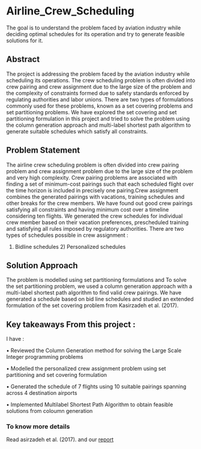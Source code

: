 # Airline_Crew_Scheduling
The goal is to understand the problem faced by aviation industry while deciding optimal schedules for its operation and try to generate feasible solutions for it.
## Abstract

The project is addressing the problem faced by the aviation industry while scheduling its operations. The crew scheduling problem is often divided into crew pairing and crew assignment due to the large size of the problem and the complexity of constraints formed due to safety standards enforced by regulating authorities and labor unions. There are two types of formulations commonly used for these problems, known as a set covering problems and set partitioning problems. We have explored the set covering and set partitioning formulation in this project and tried to solve the problem using the column generation approach and multi-label shortest path algorithm to generate suitable schedules which 
satisfy all constraints.

## Problem Statement
The airline crew scheduling problem is often divided into crew pairing problem and crew assignment problem due to the large size of the problem and very high complexity. Crew pairing problems are associated with finding a set of minimum-cost pairings such that each scheduled flight over the time horizon is included in precisely one pairing.Crew assignment combines the generated pairings with vacations, training schedules and other breaks for the crew members. We have found out good crew pairings satisfying all constraints and having minimum cost over a timeline considering ten flights. We generated the crew schedules for individual crew member based on their vacation preferences, prescheduled training and satisfying all rules imposed by regulatory authorities. There are two types of schedules possible in crew assignment : 
1) Bidline schedules 2) Personalized schedules

## Solution Approach
The problem is modelled using set partitioning formulations and To solve the set partitioning problem, we used a column generation approach with a multi-label shortest path algorithm to find valid crew pairings. We have generated a schedule based on bid line schedules and studied an extended formulation of the set covering problem from Kasirzadeh et al. (2017).

## Key takeaways From this project :
I have :

• Reviewed the Column Generation method for solving  the Large Scale Integer programming problems

• Modelled the personalized crew assignment problem using set partitioning and set covering formulation

• Generated the schedule of 7 flights using 10 suitable pairings spanning across 4 destination airports

• Implemented Multilabel Shortest Path Algorithm to obtain feasible solutions from coloumn generation

### To know more details 
Read asirzadeh et al. (2017). and our [report](https://github.com/sandesh-30/Airline_Crew_Scheduling/blob/main/Air_line_Scheduling.pdf")
